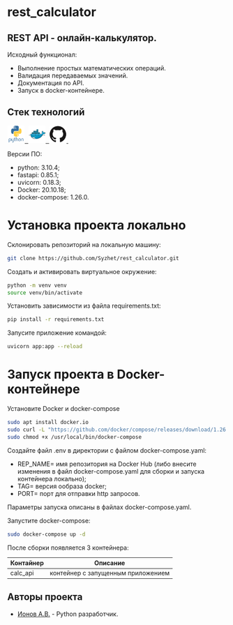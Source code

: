 # rest_calculator

## REST API - онлайн-калькулятор.

Исходный функционал:
- Выполнение простых математических операций.
- Валидация передаваемых значений.
- Документация по API.
- Запуск в docker-контейнере.


## Стек технологий 

<div>
  <a href="https://www.python.org/">
    <img src="https://github.com/devicons/devicon/blob/master/icons/python/python-original-wordmark.svg" title="Python" alt="Python" width="40" height="40"/>&nbsp;
  </a>
  <a href ="https://www.docker.com/">
    <img src="https://github.com/devicons/devicon/blob/master/icons/docker/docker-original.svg" title="Docker" alt="Docker" width="40" height="40"/>&nbsp;
  </a>
  <a href="https://github.com/">
    <img src="https://github.com/devicons/devicon/blob/master/icons/github/github-original.svg" title="GitHub" alt="GitHub" width="40" height="40"/>&nbsp;
  </a>
</div>

Версии ПО:

- python: 3.10.4;
- fastapi: 0.85.1;
- uvicorn: 0.18.3;
- Docker: 20.10.18;
- docker-compose: 1.26.0.


# Установка проекта локально
Склонировать репозиторий на локальную машину:
```sh
git clone https://github.com/Syzhet/rest_calculator.git
```
Cоздать и активировать виртуальное окружение:
```sh
python -m venv venv
source venv/bin/activate
```

Установить зависимости из файла requirements.txt:
```sh
pip install -r requirements.txt
```

Запусите приложение командой:
```sh
uvicorn app:app --reload
```

# Запуск проекта в Docker-контейнере
Установите Docker и docker-compose
```sh
sudo apt install docker.io 
sudo curl -L "https://github.com/docker/compose/releases/download/1.26.0/docker-compose-$(uname -s)-$(uname -m)" -o /usr/local/bin/docker-compose
sudo chmod +x /usr/local/bin/docker-compose
```

Cоздайте файл .env в директории с файлом docker-compose.yaml:
- REP_NAME= имя репозитория на Docker Hub (либо внесите изменения в файл docker-compose.yaml для сборки и запуска контейнера локально);
- TAG= версия ообраза docker;
- PORT= порт для отправки http запросов.

Параметры запуска описаны в файлах docker-compose.yaml.

Запустите docker-compose:
```sh
sudo docker-compose up -d
```

После сборки появляется 3 контейнера:

| Контайнер | Описание |
| ------ | ------ |
| calc_api | контейнер с запущенным приложением |


## Авторы проекта

- [Ионов А.В.](https://github.com/Syzhet) - Python разработчик.